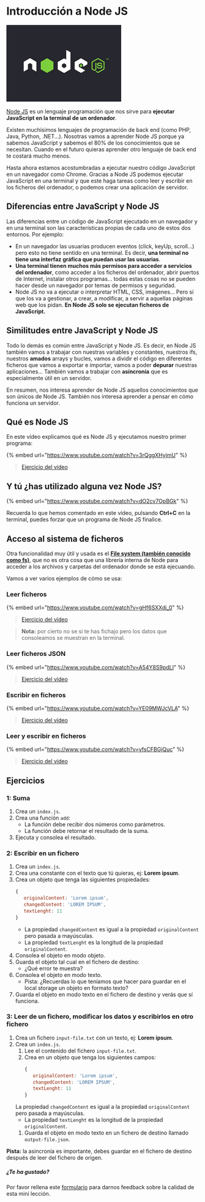 # Introducción a Node JS

![Node JS](assets/images/nodejs-logo.jpg)

[Node JS](https://nodejs.org) es un lenguaje programación que nos sirve para **ejecutar JavaScript en la terminal de un ordenador**.

Existen muchísimos lenguajes de programación de back end (como PHP, Java, Python, .NET...). Nosotras vamos a aprender Node JS porque ya sabemos JavaScript y sabemos el 80% de los conocimientos que se necesitan. Cuando en el futuro quieras aprender otro lenguaje de back end te costará mucho menos.

Hasta ahora estamos acostumbradas a ejecutar nuestro código JavaScript en un navegador como Chrome. Gracias a Node JS podemos ejecutar JavaScript en una terminal y que este haga tareas como leer y escribir en los ficheros del ordenador, o podemos crear una aplicación de servidor.

## Diferencias entre JavaScript y Node JS

Las diferencias entre un código de JavaScript ejecutado en un navegador y en una terminal son las características propias de cada uno de estos dos entornos. Por ejemplo:

- En un navegador las usuarias producen eventos (click, keyUp, scroll...) pero esto no tiene sentido en una terminal. Es decir, **una terminal no tiene una interfaz gráfica que puedan usar las usuarias**.
- **Una terminal tienen muchos más permisos para acceder a servicios del ordenador**, como acceder a los ficheros del ordenador, abrir puertos de Internet, instalar otros programas... todas estas cosas no se pueden hacer desde un navegador por temas de permisos y seguridad.
- Node JS no va a ejecutar o interpretar HTML, CSS, imágenes... Pero sí que los va a gestionar, a crear, a modificar, a servir a aquellas páginas web que los pidan. **En Node JS solo se ejecutan ficheros de JavaScript.**

## Similitudes entre JavaScript y Node JS

Todo lo demás es común entre JavaScript y Node JS. Es decir, en Node JS también vamos a trabajar con nuestras variables y constantes, nuestros ifs, nuestros **amados** arrays y bucles, vamos a dividir el código en diferentes ficheros que vamos a exportar e importar, vamos a poder **depurar** nuestras aplicaciones... También vamos a trabajar con **asíncronía** que es especialmente útil en un servidor.

En resumen, nos interesa aprender de Node JS aquellos conocimientos que son únicos de Node JS. También nos interesa aprender a pensar en cómo funciona un servidor.

## Qué es Node JS

En este vídeo explicamos qué es Node JS y ejecutamos nuestro primer programa:

{% embed url="https://www.youtube.com/watch?v=3rQggXHyjmU" %}

> [Ejercicio del vídeo](https://github.com/Adalab/ejercicios-de-los-materiales/tree/main/promo-l/4-1-node-intro/intro)

## Y tú ¿has utilizado alguna vez Node JS?

{% embed url="https://www.youtube.com/watch?v=dO2cv7OpBGk" %}

Recuerda lo que hemos comentado en este vídeo, pulsando **Ctrl+C** en la terminal, puedes forzar que un programa de Node JS finalice.

## Acceso al sistema de ficheros

Otra funcionalidad muy útil y usada es el [**File system (también conocido como fs)**](https://nodejs.org/dist/latest-v14.x/docs/api/fs.html), que no es otra cosa que una librería interna de Node para acceder a los archivos y carpetas del ordenador donde se está ejecuando.

Vamos a ver varios ejemplos de cómo se usa:

### Leer ficheros

{% embed url="https://www.youtube.com/watch?v=gHf6SXXdi_0" %}

> [Ejercicio del vídeo](https://github.com/Adalab/ejercicios-de-los-materiales/tree/main/promo-l/4-1-node-intro/fs-read-file)

> **Nota:** por cierto no se si te has fichajo pero los datos que consoleamos se muestran en la terminal.

### Leer ficheros JSON

{% embed url="https://www.youtube.com/watch?v=A54Y8S9pdLI" %}

> [Ejercicio del vídeo](https://github.com/Adalab/ejercicios-de-los-materiales/tree/main/promo-l/4-1-node-intro/fs-read-file-json)

### Escribir en ficheros

{% embed url="https://www.youtube.com/watch?v=YE09MWJcVLA" %}

> [Ejercicio del vídeo](https://github.com/Adalab/ejercicios-de-los-materiales/tree/main/promo-l/4-1-node-intro/fs-write-file)

### Leer y escribir en ficheros

{% embed url="https://www.youtube.com/watch?v=yfsCFBGjQuc" %}

> [Ejercicio del vídeo](https://github.com/Adalab/ejercicios-de-los-materiales/tree/main/promo-l/4-1-node-intro/fs-read-and-write-file)

## Ejercicios

### 1: Suma

1. Crea un `index.js`.
1. Crea una función `add`:
   - La función debe recibir dos números como parámetros.
   - La función debe retornar el resultado de la suma.
1. Ejecuta y consolea el resultado.

### 2: Escribir en un fichero

1. Crea un `index.js`.
1. Crea una constante con el texto que tú quieras, ej: **Lorem ipsum**.
1. Crea un objeto que tenga las siguientes propiedades:
   ```js
   {
      originalContent: 'Lorem ipsum',
      changedContent: 'LOREM IPSUM',
      textLenght: 11
   }
   ```
   - La propiedad `changedContent` es igual a la propiedad `originalContent` pero pasada a mayúsculas.
   - La propiedad `textLenght` es la longitud de la propiedad `originalContent`.
1. Consolea el objeto en modo objeto.
1. Guarda el objeto tal cual en el fichero de destino:
   - ¿Qué error te muestra?
1. Consolea el objeto en modo texto.
   - Pista: ¿Recuerdas lo que teníamos que hacer para guardar en el local storage un objeto en formato texto?
1. Guarda el objeto en modo texto en el fichero de destino y verás que sí funciona.

### 3: Leer de un fichero, modificar los datos y escribirlos en otro fichero

1. Crea un fichero `input-file.txt` con un texto, ej: **Lorem ipsum**.
1. Crea un `index.js`.
   1. Lee el contenido del fichero `input-file.txt`.
   1. Crea en un objeto que tenga los siguientes campos:
      ```js
      {
         originalContent: 'Lorem ipsum',
         changedContent: 'LOREM IPSUM',
         textLenght: 11
      }
      ```
   La propiedad `changedContent` es igual a la propiedad `originalContent` pero pasada a mayúsculas.
   - La propiedad `textLenght` es la longitud de la propiedad `originalContent`.
   1. Guarda el objeto en modo texto en un fichero de destino llamado `output-file.json`.

**Pista:** la asincronía es importante, debes guardar en el fichero de destino después de leer del fichero de origen.

##### ¿Te ha gustado?

Por favor rellena este [formulario](https://adalab.typeform.com/to/Rc0bft9x) para darnos feedback sobre la calidad de esta mini lección.